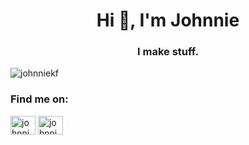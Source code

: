 <h1 align="center">Hi 👋, I'm Johnnie</h1>
<h3 align="center">I make stuff.</h3>

<p align="left"> <img src="https://komarev.com/ghpvc/?username=johnniekf&label=Profile%20views&color=0e75b6&style=flat" alt="johnniekf" /> </p>

<h3 align="left">Find me on:</h3>
<p align="left">
<a href="https://linkedin.com/in/johnnie-kf" target="blank"><img align="center" src="https://raw.githubusercontent.com/rahuldkjain/github-profile-readme-generator/master/src/images/icons/Social/linked-in-alt.svg" alt="johnnie-kf" height="30" width="40" /></a>
<a href="https://www.leetcode.com/johnniekf" target="blank"><img align="center" src="https://raw.githubusercontent.com/rahuldkjain/github-profile-readme-generator/master/src/images/icons/Social/leet-code.svg" alt="johnniekf" height="30" width="40" /></a>
</p>
